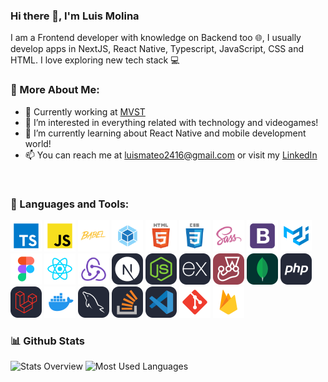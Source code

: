 ### Hi there 👋, I'm Luis Molina

I am a Frontend developer with knowledge on Backend too 🌐, I usually develop apps in NextJS, React Native, Typescript, JavaScript, CSS and HTML. I love exploring new tech stack 💻

### 🧐 More About Me:

- 🚀 Currently working at <a href="https://www.mvst.co/home">MVST</a>
- 👀 I’m interested in everything related with technology and videogames!
- 🌱 I’m currently learning about React Native and mobile development world!
- 📫 You can reach me at luismateo2416@gmail.com or visit my <a href="https://www.linkedin.com/in/luis-molina-mateo/">LinkedIn</a>

<br>

### 🔨 Languages and Tools:

<a href="https://www.typescriptlang.org/" target="_blank"><img width="50" height="50" src="https://raw.githubusercontent.com/LuisMM24/LuisMM24/main/assets/language_and_tools/typescript/typescript.svg" alt="typescript"/></a>
<a href="https://www.javascript.com/" target="_blank"><img width="50" height="50" src="https://raw.githubusercontent.com/LuisMM24/LuisMM24/main/assets/language_and_tools/javascript/javascript.svg" alt="javascript"/></a>
<a href="https://babeljs.io/" target="_blank"><img width="50" height="50" src="https://raw.githubusercontent.com/LuisMM24/LuisMM24/main/assets/language_and_tools/babel/babel.svg" alt="babel"/></a>
<a href="https://webpack.js.org/" target="_blank"><img width="50" height="50" src="https://raw.githubusercontent.com/LuisMM24/LuisMM24/main/assets/language_and_tools/webpack/webpack.svg" alt="webpack"/></a>
<a href="https://html.com/" target="_blank"><img width="50" height="50" src="https://raw.githubusercontent.com/LuisMM24/LuisMM24/main/assets/language_and_tools/html/html.svg" alt="html"/></a>
<a href="https://www.w3.org/Style/CSS/Overview.en.html" target="_blank"><img width="50" height="50" src="https://raw.githubusercontent.com/LuisMM24/LuisMM24/main/assets/language_and_tools/css/css.svg" alt="css"/></a>
<a href="https://sass-lang.com/" target="_blank"><img width="50" height="50" src="https://raw.githubusercontent.com/LuisMM24/LuisMM24/main/assets/language_and_tools/sass/sass.svg" alt="sass"/></a>
<a href="https://getbootstrap.com/" target="_blank"><img width="50" height="50" src="https://raw.githubusercontent.com/LuisMM24/LuisMM24/main/assets/language_and_tools/bootstrap/bootstrap.svg" alt="bootstrap"/></a>
<a href="https://material.io/" target="_blank"><img width="50" height="50" src="https://raw.githubusercontent.com/LuisMM24/LuisMM24/main/assets/language_and_tools/material-ui/material-ui.svg" alt="materialUI"/></a>
<a href="https://www.figma.com/" target="_blank"><img width="50" height="50" src="https://raw.githubusercontent.com/LuisMM24/LuisMM24/main/assets/language_and_tools/figma/figma.svg" alt="figma"/></a>
<a href="https://es.reactjs.org/" target="_blank"><img width="50" height="50" src="https://raw.githubusercontent.com/LuisMM24/LuisMM24/main/assets/language_and_tools/react/react.svg" alt="react"/></a>
<a href="https://es.redux.js.org/" target="_blank"><img width="50" height="50" src="https://raw.githubusercontent.com/LuisMM24/LuisMM24/main/assets/language_and_tools/redux/redux.svg" alt="redux"/></a>
<a href="https://nextjs.org/" target="_blank"><img width="50" height="50" src="https://raw.githubusercontent.com/LuisMM24/LuisMM24/main/assets/language_and_tools/nextJS/NextJS-Dark.svg" alt="nextjs"/></a>
<a href="https://nodejs.org/es/" target="_blank"><img width="50" height="50" src="https://raw.githubusercontent.com/LuisMM24/LuisMM24/main/assets/language_and_tools/nodeJS/NodeJS-Dark.svg" alt="nodejs"/></a>
<a href="https://expressjs.com/es/" target="_blank"><img width="50" height="50" src="https://raw.githubusercontent.com/LuisMM24/LuisMM24/main/assets/language_and_tools/express/ExpressJS-Dark.svg" alt="express"/></a>
<a href="https://jestjs.io/es-ES/" target="_blank"><img width="50" height="50" src="https://raw.githubusercontent.com/LuisMM24/LuisMM24/main/assets/language_and_tools/jest/Jest.svg" alt="jest"/></a>
<a href="https://www.mongodb.com/" target="_blank"><img width="50" height="50" src="https://raw.githubusercontent.com/LuisMM24/LuisMM24/main/assets/language_and_tools/mongoDB/MongoDB.svg" alt="mongodb"/></a>
<a href="https://www.php.net/" target="_blank"><img width="50" height="50" src="https://raw.githubusercontent.com/LuisMM24/LuisMM24/main/assets/language_and_tools/php/PHP-Dark.svg" alt="php"/></a>
<a href="https://laravel.com/" target="_blank"><img width="50" height="50" src="https://raw.githubusercontent.com/LuisMM24/LuisMM24/main/assets/language_and_tools/laravel/Laravel-Dark.svg" alt="laravel"/></a>
<a href="https://www.docker.com/" target="_blank"><img width="50" height="50" src="https://raw.githubusercontent.com/LuisMM24/LuisMM24/main/assets/language_and_tools/docker/docker.svg" alt="docker"/></a>
<a href="https://mariadb.org/" target="_blank"><img width="50" height="50" src="https://raw.githubusercontent.com/LuisMM24/LuisMM24/main/assets/language_and_tools/mysql/MySQL-Dark.svg" alt="mysql"/></a>
<a href="https://stackoverflow.com/" target="_blank"><img width="50" height="50" src="https://raw.githubusercontent.com/LuisMM24/LuisMM24/main/assets/language_and_tools/stackOverflow/StackOverflow-Dark.svg" alt="stackoverflow"/></a>
<a href="https://code.visualstudio.com/" target="_blank"><img width="50" height="50" src="https://raw.githubusercontent.com/LuisMM24/LuisMM24/main/assets/language_and_tools/vsCode/VSCode-Dark.svg" alt="vscode"/></a>
<a href="https://git-scm.com/" target="_blank"><img width="50" height="50" src="https://raw.githubusercontent.com/LuisMM24/LuisMM24/main/assets/language_and_tools/git-scm/git-scm.svg" alt="git"/></a>
<a href="https://firebase.google.com/" target="_blank"><img width="50" height="50" src="https://raw.githubusercontent.com/LuisMM24/LuisMM24/main/assets/language_and_tools/firebase/firebase.svg" alt="firebase"/></a>

### 📊 Github Stats

![Stats Overview](https://github-readme-stats.vercel.app/api?username=luismm24&show_icons=true&theme=radical)
![Most Used Languages](https://github-readme-stats.vercel.app/api/top-langs/?username=luismm24&layout=compact)
